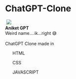 # ChatGPT-Clone
<img> <img src="https://github.com/theaniketraj/ChatGPT-Clone/blob/main/thumbnail.png">
<br>
<b>Aniket GPT</b>
<br>
Weird name....ik...right 😅
<br>
<br>
ChatGPT Clone made in
<br>
<ul> HTML </ul>
<ul> CSS </ul>
<ul> JAVASCRIPT </ul>
<br>

